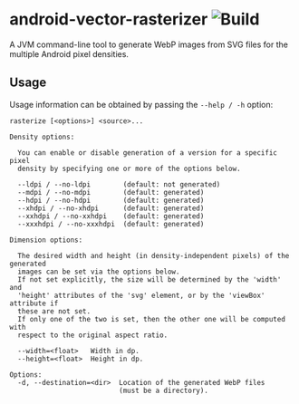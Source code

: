 # android-vector-rasterizer ![Build](https://github.com/amarland/android-vector-rasterizer/actions/workflows/gradle-ci.yml/badge.svg)

A JVM command-line tool to generate WebP images from SVG files for the multiple Android pixel densities.

## Usage

Usage information can be obtained by passing the `--help / -h` option:

```
rasterize [<options>] <source>...

Density options:

  You can enable or disable generation of a version for a specific pixel
  density by specifying one or more of the options below.

  --ldpi / --no-ldpi        (default: not generated)
  --mdpi / --no-mdpi        (default: generated)
  --hdpi / --no-hdpi        (default: generated)
  --xhdpi / --no-xhdpi      (default: generated)
  --xxhdpi / --no-xxhdpi    (default: generated)
  --xxxhdpi / --no-xxxhdpi  (default: generated)

Dimension options:

  The desired width and height (in density-independent pixels) of the generated
  images can be set via the options below.
  If not set explicitly, the size will be determined by the 'width' and
  'height' attributes of the 'svg' element, or by the 'viewBox' attribute if
  these are not set.
  If only one of the two is set, then the other one will be computed with
  respect to the original aspect ratio.

  --width=<float>   Width in dp.
  --height=<float>  Height in dp.

Options:
  -d, --destination=<dir>  Location of the generated WebP files
                           (must be a directory).
```
